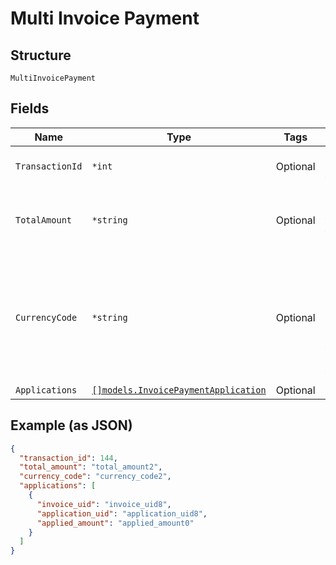
# Multi Invoice Payment

## Structure

`MultiInvoicePayment`

## Fields

| Name | Type | Tags | Description |
|  --- | --- | --- | --- |
| `TransactionId` | `*int` | Optional | The numeric ID of the transaction. |
| `TotalAmount` | `*string` | Optional | Dollar amount of the sum of the paid invoices. |
| `CurrencyCode` | `*string` | Optional | The ISO 4217 currency code (3 character string) representing the currency of invoice transaction. |
| `Applications` | [`[]models.InvoicePaymentApplication`](invoice-payment-application.md) | Optional | - |

## Example (as JSON)

```json
{
  "transaction_id": 144,
  "total_amount": "total_amount2",
  "currency_code": "currency_code2",
  "applications": [
    {
      "invoice_uid": "invoice_uid8",
      "application_uid": "application_uid8",
      "applied_amount": "applied_amount0"
    }
  ]
}
```

